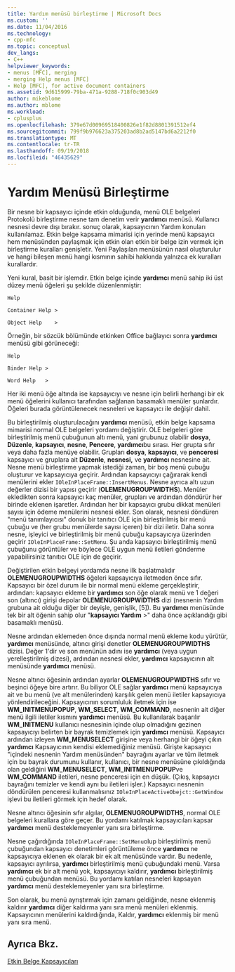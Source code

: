 ```yaml
---
title: Yardım menüsü birleştirme | Microsoft Docs
ms.custom: ''
ms.date: 11/04/2016
ms.technology:
- cpp-mfc
ms.topic: conceptual
dev_langs:
- C++
helpviewer_keywords:
- menus [MFC], merging
- merging Help menus [MFC]
- Help [MFC], for active document containers
ms.assetid: 9d615999-79ba-471a-9288-718f0c903d49
author: mikeblome
ms.author: mblome
ms.workload:
- cplusplus
ms.openlocfilehash: 379e67d00969518400826e1f82d8801391512ef4
ms.sourcegitcommit: 799f9b976623a375203ad8b2ad5147bd6a2212f0
ms.translationtype: MT
ms.contentlocale: tr-TR
ms.lasthandoff: 09/19/2018
ms.locfileid: "46435629"
---
```

# <a name="help-menu-merging"></a>Yardım Menüsü Birleştirme

Bir nesne bir kapsayıcı içinde etkin olduğunda, menü OLE belgeleri Protokolü birleştirme nesne tam denetim verir **yardımcı** menüsü. Kullanıcı nesnesi devre dışı bırakır. sonuç olarak, kapsayıcının Yardım konuları kullanılamaz. Etkin belge kapsama mimarisi için yerinde menü kapsayıcı hem menüsünden paylaşmak için etkin olan etkin bir belge izin vermek için birleştirme kuralları genişletir. Yeni Paylaşılan menüsünün nasıl oluşturulur ve hangi bileşen menü hangi kısmının sahibi hakkında yalnızca ek kuralları kurallardır.

Yeni kural, basit bir işlemdir. Etkin belge içinde **yardımcı** menü sahip iki üst düzey menü öğeleri şu şekilde düzenlenmiştir:

`Help`

`Container Help >`

`Object Help    >`

Örneğin, bir sözcük bölümünde etkinken Office bağlayıcı sonra **yardımcı** menüsü gibi görüneceği:

`Help`

`Binder Help >`

`Word Help   >`

Her iki menü öğe altında ise kapsayıcıyı ve nesne için belirli herhangi bir ek menü öğelerini kullanıcı tarafından sağlanan basamaklı menüler şunlardır. Öğeleri burada görüntülenecek nesneleri ve kapsayıcı ile değişir dahil.

Bu birleştirilmiş oluşturulacağını **yardımcı** menüsü, etkin belge kapsama mimarisi normal OLE belgeleri yordamı değiştirir. OLE belgeleri göre birleştirilmiş menü çubuğunun altı menü, yani grubunuz olabilir **dosya**, **Düzenle**, **kapsayıcı**, **nesne**,  **Pencere**, **yardımcı**bu sırası. Her grupta sıfır veya daha fazla menüye olabilir. Grupları **dosya**, **kapsayıcı**, ve **penceresi** kapsayıcı ve gruplara ait **Düzenle**, **nesnesi,** ve **yardımcı** nesnesine ait. Nesne menü birleştirme yapmak istediği zaman, bir boş menü çubuğu oluşturur ve kapsayıcıya geçirir. Ardından kapsayıcıyı çağırarak kendi menülerini ekler `IOleInPlaceFrame::InsertMenus`. Nesne ayrıca altı uzun değerler dizisi bir yapısı geçirir (**OLEMENUGROUPWIDTHS**). Menüler ekledikten sonra kapsayıcı kaç menüler, grupları ve ardından döndürür her birinde eklenen işaretler. Ardından her bir kapsayıcı grubu dikkat menüleri sayısı için ödeme menülerini nesnesi ekler. Son olarak, nesnesi döndüren "menü tanımlayıcısı" donuk bir tanıtıcı OLE için birleştirilmiş bir menü çubuğu ve (her grubu menülerde sayısı içeren) bir dizi iletir. Daha sonra nesne, işleyici ve birleştirilmiş bir menü çubuğu kapsayıcıya üzerinden geçirir `IOleInPlaceFrame::SetMenu`. Şu anda kapsayıcı birleştirilmiş menü çubuğunu görüntüler ve böylece OLE uygun menü iletileri gönderme yapabilirsiniz tanıtıcı OLE için de geçirir.

Değiştirilen etkin belgeyi yordamda nesne ilk başlatmalıdır **OLEMENUGROUPWIDTHS** öğeleri kapsayıcıya iletmeden önce sıfır. Kapsayıcı bir özel durum ile bir normal menü ekleme gerçekleştirir, ardından: kapsayıcı ekleme bir **yardımcı** son öğe olarak menü ve 1 değeri son (altıncı) girişi depolar **OLEMENUGROUPWIDTHS** dizi (nesnenin Yardım grubuna ait olduğu diğer bir deyişle, genişlik, [5]). Bu **yardımcı** menüsünde tek bir alt öğenin sahip olur "**kapsayıcı Yardım** >" daha önce açıklandığı gibi basamaklı menüsü.

Nesne ardından eklemeden önce dışında normal menü ekleme kodu yürütür, **yardımcı** menüsünde, altıncı girişi denetler **OLEMENUGROUPWIDTHS** dizisi. Değer 1'dir ve son menünün adını ise **yardımcı** (veya uygun yerelleştirilmiş dizesi), ardından nesnesi ekler, **yardımcı** kapsayıcının alt menüsünde **yardımcı** menüsü.

Nesne altıncı öğesinin ardından ayarlar **OLEMENUGROUPWIDTHS** sıfır ve beşinci öğeye bire artırır. Bu biliyor OLE sağlar **yardımcı** menü kapsayıcıya ait ve bu menü (ve alt menülerinden) karşılık gelen menü iletiler kapsayıcıya yönlendirileceğini. Kapsayıcının sorumluluk iletmek için ise **WM_INITMENUPOPUP**, **WM_SELECT**, **WM_COMMAND**, nesnenin ait diğer menü ilgili iletiler kısmını **yardımcı** menüsü. Bu kullanılarak başarılır **WM_INITMENU** kullanıcı nesnesinin içinde olup olmadığını gezinen kapsayıcıyı belirten bir bayrak temizlemek için **yardımcı** menüsü. Kapsayıcı ardından izleyen **WM_MENUSELECT** girişine veya herhangi bir öğeyi çıkın **yardımcı** Kapsayıcının kendisi eklemediğiniz menüsü. Girişte kapsayıcı "içindeki nesnenin Yardım menüsünden" bayrağını ayarlar ve tüm iletmek için bu bayrak durumunu kullanır, kullanıcı, bir nesne menüsüne çıkıldığında olan geldiğini **WM_MENUSELECT**, **WM_INITMENUPOPUP**ve  **WM_COMMAND** iletileri, nesne penceresi için en düşük. (Çıkış, kapsayıcı bayrağını temizler ve kendi aynı bu iletileri işler.) Kapsayıcı nesnenin döndürülen penceresi kullanmalısınız `IOleInPlaceActiveObejct::GetWindow` işlevi bu iletileri görmek için hedef olarak.

Nesne altıncı öğesinin sıfır algılar, **OLEMENUGROUPWIDTHS**, normal OLE belgeleri kurallara göre geçer. Bu yordamı katılmak kapsayıcıları kapsar **yardımcı** menü desteklemeyenler yanı sıra birleştirme.

Nesne çağırdığında `IOleInPlaceFrame::SetMenu`olup birleştirilmiş menü çubuğundan kapsayıcı denetimleri görüntüleme önce **yardımcı** ne kapsayıcıya eklenen ek olarak bir ek alt menüsünde vardır. Bu nedenle, kapsayıcı ayrılırsa, **yardımcı** birleştirilmiş menü çubuğundaki menü. Varsa **yardımcı** ek bir alt menü yok, kapsayıcıyı kaldırır, **yardımcı** birleştirilmiş menü çubuğundan menüsü. Bu yordamı katılan nesneleri kapsayan **yardımcı** menü desteklemeyenler yanı sıra birleştirme.

Son olarak, bu menü ayrıştırmak için zamanı geldiğinde, nesne eklenmiş kaldırır **yardımcı** diğer kaldırma yanı sıra menü menüleri eklenmiş. Kapsayıcının menülerini kaldırdığında, Kaldır, **yardımcı** eklenmiş bir menü yanı sıra menü.

## <a name="see-also"></a>Ayrıca Bkz.

[Etkin Belge Kapsayıcıları](../mfc/active-document-containers.md)

